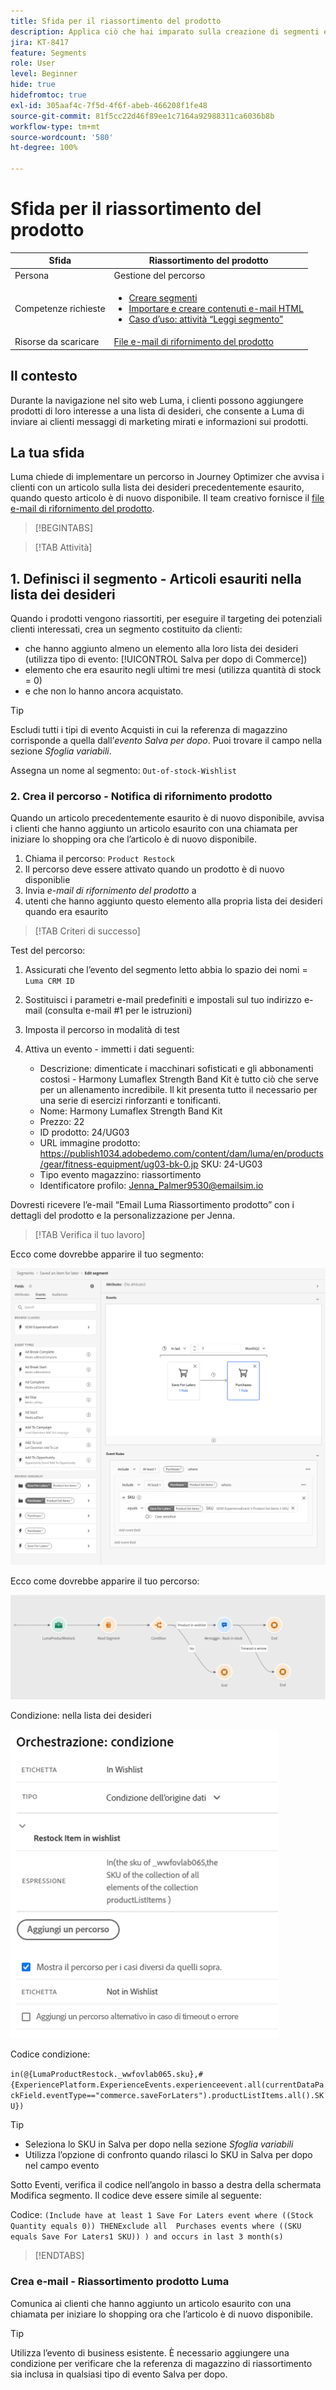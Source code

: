 ```yaml
---
title: Sfida per il riassortimento del prodotto
description: Applica ciò che hai imparato sulla creazione di segmenti e verifica le tue abilità.
jira: KT-8417
feature: Segments
role: User
level: Beginner
hide: true
hidefromtoc: true
exl-id: 305aaf4c-7f5d-4f6f-abeb-466208f1fe48
source-git-commit: 81f5cc22d46f89ee1c7164a92988311ca6036b8b
workflow-type: tm+mt
source-wordcount: '580'
ht-degree: 100%

---
```


# Sfida per il riassortimento del prodotto

| Sfida | Riassortimento del prodotto |
|---|---|
| Persona | Gestione del percorso |
| Competenze richieste | <ul><li>[Creare segmenti](https://experienceleague.adobe.com/docs/journey-optimizer-learn/tutorials/profiles-segments-subscriptions/create-segments.html?lang=it)</li><li> [Importare e creare contenuti e-mail HTML](https://experienceleague.adobe.com/docs/journey-optimizer-learn/tutorials/email-channel/import-and-author-html-email-content.html?lang=it)</li><li>[Caso d’uso: attività “Leggi segmento”](https://experienceleague.adobe.com/docs/journey-optimizer-learn/tutorials/create-journeys/use-case-read-segment.html?lang=it)</li> |
| Risorse da scaricare | [File e-mail di rifornimento del prodotto](/help/challenges/assets/email-assets/ProductRestockEmail.html.zip) |

## Il contesto

Durante la navigazione nel sito web Luma, i clienti possono aggiungere prodotti di loro interesse a una lista di desideri, che consente a Luma di inviare ai clienti messaggi di marketing mirati e informazioni sui prodotti.

## La tua sfida

Luma chiede di implementare un percorso in Journey Optimizer che avvisa i clienti con un articolo sulla lista dei desideri precedentemente esaurito, quando questo articolo è di nuovo disponibile. Il team creativo fornisce il [file e-mail di rifornimento del prodotto](/help/challenges/assets/email-assets/ProductRestockEmail.html.zip).

>[!BEGINTABS]

>[!TAB Attività]

## 1. Definisci il segmento - Articoli esauriti nella lista dei desideri

Quando i prodotti vengono riassortiti, per eseguire il targeting dei potenziali clienti interessati, crea un segmento costituito da clienti:

* che hanno aggiunto almeno un elemento alla loro lista dei desideri (utilizza tipo di evento: [!UICONTROL Salva per dopo di Commerce])
* elemento che era esaurito negli ultimi tre mesi (utilizza quantità di stock = 0)
* e che non lo hanno ancora acquistato.

>[!TIP]
>Escludi tutti i tipi di evento Acquisti in cui la referenza di magazzino corrisponde a quella dall’*evento Salva per dopo*. Puoi trovare il campo nella sezione *Sfoglia variabili*.

Assegna un nome al segmento: `Out-of-stock-Wishlist`


### 2. Crea il percorso - Notifica di rifornimento prodotto

Quando un articolo precedentemente esaurito è di nuovo disponibile, avvisa i clienti che hanno aggiunto un articolo esaurito con una chiamata per iniziare lo shopping ora che l’articolo è di nuovo disponibile.

1. Chiama il percorso: `Product Restock`
2. Il percorso deve essere attivato quando un prodotto è di nuovo disponiblie
3. Invia *e-mail di rifornimento del prodotto* a
4. utenti che hanno aggiunto questo elemento alla propria lista dei desideri quando era esaurito

>[!TAB Criteri di successo]

Test del percorso:

1. Assicurati che l’evento del segmento letto abbia lo spazio dei nomi = `Luma CRM ID`
1. Sostituisci i parametri e-mail predefiniti e impostali sul tuo indirizzo e-mail (consulta e-mail #1 per le istruzioni)
1. Imposta il percorso in modalità di test
1. Attiva un evento - immetti i dati seguenti:

   * Descrizione: dimenticate i macchinari sofisticati e gli abbonamenti costosi - Harmony Lumaflex Strength Band Kit è tutto ciò che serve per un allenamento incredibile. Il kit presenta tutto il necessario per una serie di esercizi rinforzanti e tonificanti.
   * Nome: Harmony Lumaflex Strength Band Kit
   * Prezzo: 22
   * ID prodotto: 24/UG03
   * URL immagine prodotto: https://publish1034.adobedemo.com/content/dam/luma/en/products/gear/fitness-equipment/ug03-bk-0.jp SKU: 24-UG03
   * Tipo evento magazzino: riassortimento
   * Identificatore profilo: Jenna_Palmer9530@emailsim.io

Dovresti ricevere l’e-mail “Email Luma Riassortimento prodotto” con i dettagli del prodotto e la personalizzazione per Jenna.

>[!TAB Verifica il tuo lavoro]

Ecco come dovrebbe apparire il tuo segmento:

![Segmento - Articoli esauriti sulla lista dei desideri](/help/challenges/assets/C1-S2.png)


Ecco come dovrebbe apparire il tuo percorso:

![Percorso di riassortimento del prodotto](/help/challenges/assets/c3-j3-journey.png)

Condizione: nella lista dei desideri

![Condizione - nella lista dei desideri](/help/challenges/assets/c3-j3-condition.png)

Codice condizione:

```in(@{LumaProductRestock._wwfovlab065.sku},#{ExperiencePlatform.ExperienceEvents.experienceevent.all(currentDataPackField.eventType=="commerce.saveForLaters").productListItems.all().SKU})```


>[!TIP]
> * Seleziona lo SKU in Salva per dopo nella sezione *Sfoglia variabili*
> * Utilizza l’opzione di confronto quando rilasci lo SKU in Salva per dopo nel campo evento

Sotto Eventi, verifica il codice nell’angolo in basso a destra della schermata Modifica segmento. Il codice deve essere simile al seguente:

Codice:
```(Include have at least 1 Save For Laters event where ((Stock Quantity equals 0)) THENExclude all  Purchases events where ((SKU equals Save For Laters1 SKU)) ) and occurs in last 3 month(s)```

>[!ENDTABS]

### Crea e-mail - Riassortimento prodotto Luma

Comunica ai clienti che hanno aggiunto un articolo esaurito con una chiamata per iniziare lo shopping ora che l’articolo è di nuovo disponibile.



>[!TIP]
>
> Utilizza l’evento di business esistente. È necessario aggiungere una condizione per verificare che la referenza di magazzino di riassortimento sia inclusa in qualsiasi tipo di evento Salva per dopo.
>




